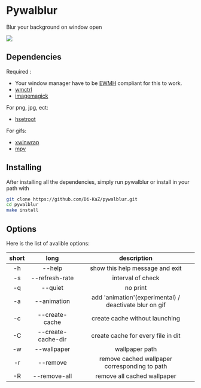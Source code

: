 Pywalblur
=========

Blur your background on window open

![](https://github.com/Di-KaZ/pywalblur/blob/master/demo.gif)

Dependencies
------------

Required :
- Your window manager have to be [EWMH](https://en.wikipedia.org/wiki/Extended_Window_Manager_Hints) compliant for this to work.
- [wmctrl](https://github.com/Conservatory/wmctrl)
- [imagemagick](https://github.com/ImageMagick/ImageMagick)

For png, jpg, ect:
- [hsetroot](https://github.com/himdel/hsetroot)

For gifs:
- [xwinwrap](https://github.com/ujjwal96/xwinwrap)
- [mpv]()

Installing
----------
After installing all the dependencies, simply run pywalblur or install in your path with

```bash
git clone https://github.com/Di-KaZ/pywalblur.git
cd pywalblur
make install
```

Options
-------

Here is the list of avalible options:

| short | long               | description                                            |
| :---: | :----------------: | :-------------------------------------------:          |
|  -h   | --help             | show this help message and exit                        |
|  -s   | --refresh-rate     | interval of check                                      |
|  -q   | --quiet            | no print                                               |
|  -a   | --animation        | add 'animation'(experimental) / deactivate blur on gif |
|  -c   | --create-cache     | create cache without launching                         |
|  -C   | --create-cache-dir | create cache for every file in dit                     |
|  -w   | --wallpaper        | wallpaper path                                         |
|  -r   | --remove           | remove cached wallpaper corresponding to path          |
|  -R   | --remove-all       | remove all cached wallpaper                            |